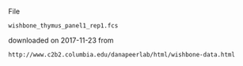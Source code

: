 File

	wishbone_thymus_panel1_rep1.fcs

downloaded on 2017-11-23 from

	http://www.c2b2.columbia.edu/danapeerlab/html/wishbone-data.html

